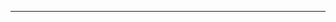 ---



<!--stackedit_data:
eyJoaXN0b3J5IjpbLTExMDM2NDgyMTksMTY5OTk3NDUzOSwtMT
QyOTg4NDMwLC05MzUzNzIzMDQsODc3NjM1NTI2XX0=
-->